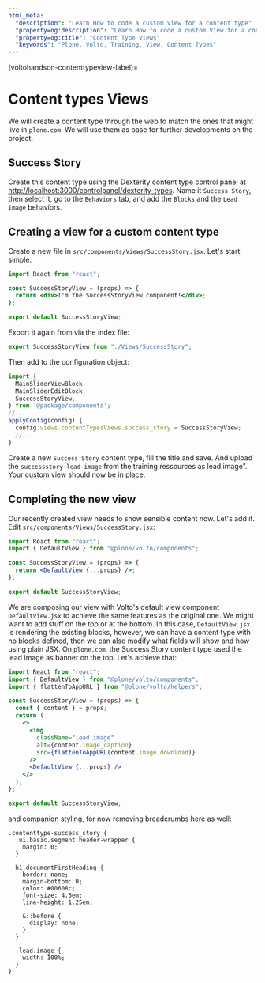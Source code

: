 ```yaml
---
html_meta:
  "description": "Learn How to code a custom View for a content type"
  "property=og:description": "Learn How to code a custom View for a content type"
  "property=og:title": "Content Type Views"
  "keywords": "Plone, Volto, Training, View, Content Types"
---
```


(voltohandson-contenttypeview-label)=

# Content types Views

We will create a content type through the web to match the ones that might live in `plone.com`.
We will use them as base for further developments on the project.

## Success Story

Create this content type using the Dexterity content type control panel at <http://localhost:3000/controlpanel/dexterity-types>.
Name it `Success Story`, then select it, go to the `Behaviors` tab, and add the `Blocks` and the `Lead Image` behaviors.

## Creating a view for a custom content type

Create a new file in `src/components/Views/SuccessStory.jsx`. Let's start simple:

```jsx
import React from "react";

const SuccessStoryView = (props) => {
  return <div>I'm the SuccessStoryView component!</div>;
};

export default SuccessStoryView;
```

Export it again from via the index file:

```js
export SuccessStoryView from "./Views/SuccessStory";
```

Then add to the configuration object:

```js
import {
  MainSliderViewBlock,
  MainSliderEditBlock,
  SuccessStoryView,
} from '@package/components';
//...
applyConfig(config) {
  config.views.contentTypesViews.success_story = SuccessStoryView;
  //...
}
```

Create a new `Success Story` content type, fill the title and save. And upload the `successstory-lead-image` from the training ressources as lead image". Your custom view should now be in place.

## Completing the new view

Our recently created view needs to show sensible content now. Let's add it. Edit `src/components/Views/SuccessStory.jsx`:

```jsx
import React from "react";
import { DefaultView } from "@plone/volto/components";

const SuccessStoryView = (props) => {
  return <DefaultView {...props} />;
};

export default SuccessStoryView;
```

We are composing our view with Volto's default view component `DefaultView.jsx` to achieve the same features as the original one.
We might want to add stuff on the top or at the bottom.
In this case, `DefaultView.jsx` is rendering the existing blocks, however, we can have a content type with no blocks defined, then we can also modify what fields will show and how using plain JSX.
On `plone.com`, the Success Story content type used the lead image as banner on the top. Let's achieve that:

```jsx
import React from "react";
import { DefaultView } from "@plone/volto/components";
import { flattenToAppURL } from "@plone/volto/helpers";

const SuccessStoryView = (props) => {
  const { content } = props;
  return (
    <>
      <img
        className="lead image"
        alt={content.image_caption}
        src={flattenToAppURL(content.image.download)}
      />
      <DefaultView {...props} />
    </>
  );
};

export default SuccessStoryView;
```

and companion styling, for now removing breadcrumbs here as well:

```less
.contenttype-success_story {
  .ui.basic.segment.header-wrapper {
    margin: 0;
  }

  h1.documentFirstHeading {
    border: none;
    margin-bottom: 0;
    color: #00608c;
    font-size: 4.5em;
    line-height: 1.25em;

    &::before {
      display: none;
    }
  }

  .lead.image {
    width: 100%;
  }
}
```
